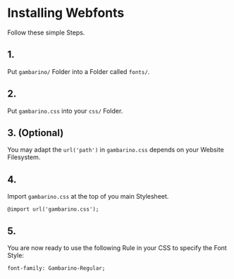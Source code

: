 # Installing Webfonts
Follow these simple Steps.

## 1.
Put `gambarino/` Folder into a Folder called `fonts/`.

## 2.
Put `gambarino.css` into your `css/` Folder.

## 3. (Optional)
You may adapt the `url('path')` in `gambarino.css` depends on your Website Filesystem.

## 4.
Import `gambarino.css` at the top of you main Stylesheet.

```
@import url('gambarino.css');
```

## 5.
You are now ready to use the following Rule in your CSS to specify the Font Style:
```
font-family: Gambarino-Regular;

```

